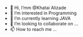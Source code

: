 - 👋 Hi, I’mm @Khatai Alizade
- 👀 I’m interested in Programming
- 🌱 I’m currently learning JAVA
- 💞️ I’m looking to collaborate on ...
- 📫 How to reach me ...

<!---
user-27-72/user-27-72 is a ✨ special ✨ repository because its `README.md` (this file) appears on your GitHub profile.
You can click the Preview link to take a look at your changes.
--->
